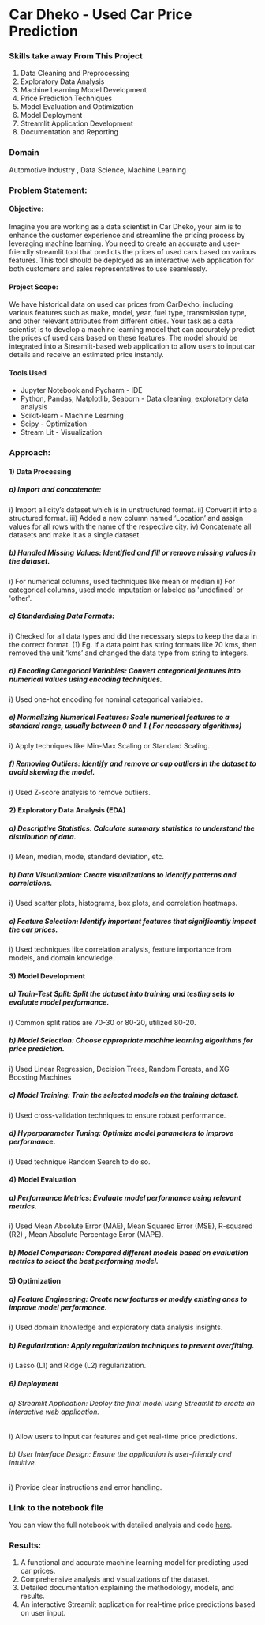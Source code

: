 # Car Dheko - Used Car Price Prediction

### Skills take away From This Project
1.	Data Cleaning and Preprocessing
2.	Exploratory Data Analysis
3.	Machine Learning Model Development
4.	Price Prediction Techniques
5.	Model Evaluation and Optimization
6.	Model Deployment
7.	Streamlit Application Development
8.	Documentation and Reporting

### Domain
Automotive Industry , Data Science, Machine Learning

### Problem Statement:

#### Objective:
Imagine you are working as a data scientist in Car Dheko, your aim is to enhance the customer experience and streamline the pricing process by leveraging machine learning. You need to create an accurate and user-friendly streamlit tool that predicts the prices of used cars based on various features. This tool should be deployed as an interactive web application for both customers and sales representatives to use seamlessly.

#### Project Scope:
We have historical data on used car prices from CarDekho, including various features such as make, model, year, fuel type, transmission type, and other relevant attributes from different cities. Your task as a data scientist is to develop a machine learning model that can accurately predict the prices of used cars based on these features. The model should be integrated into a Streamlit-based web application to allow users to input car details and receive an estimated price instantly.

#### Tools Used

- Jupyter Notebook and Pycharm - IDE
- Python, Pandas, Matplotlib, Seaborn - Data cleaning, exploratory data analysis
- Scikit-learn - Machine Learning
- Scipy - Optimization
- Stream Lit - Visualization 


### Approach:

#### 1)	 Data Processing
##### a)	Import and concatenate:
i)	Import all city’s dataset which is in unstructured format.
ii)	Convert it into a  structured format.
iii)	Added a new column named ‘Location’ and assign values for all rows with the name of the respective city.
iv)	Concatenate all datasets and make it as a single dataset.
##### b)	Handled Missing Values: Identified and fill or remove missing values in the dataset.
i)	For numerical columns, used techniques like mean or median
ii)	For categorical columns, used mode imputation or labeled as 'undefined' or 'other'.
##### c)	Standardising Data Formats:
i)	Checked for all data types and did the necessary steps to keep the data in the correct format.
(1)	Eg. If a data point has string formats like 70 kms, then removed the unit ‘kms’ and changed the data type from string to integers.
##### d)	Encoding Categorical Variables: Convert categorical features into numerical values using encoding techniques.
i)	Used one-hot encoding for nominal categorical variables.
##### e)	Normalizing Numerical Features: Scale numerical features to a standard range, usually between 0 and 1.( For necessary algorithms)
i)	Apply techniques like Min-Max Scaling or Standard Scaling.
##### f)	Removing Outliers: Identify and remove or cap outliers in the dataset to avoid skewing the model.
i)	Used Z-score analysis to remove outliers.


#### 2)	 Exploratory Data Analysis (EDA)
##### a)	Descriptive Statistics: Calculate summary statistics to understand the distribution of data.
i)	Mean, median, mode, standard deviation, etc.
##### b)	Data Visualization: Create visualizations to identify patterns and correlations.
i)	Used scatter plots, histograms, box plots, and correlation heatmaps.
##### c)	Feature Selection: Identify important features that significantly impact the car prices.
i)	Used techniques like correlation analysis, feature importance from models, and domain knowledge.

#### 3)	 Model Development
##### a)	Train-Test Split: Split the dataset into training and testing sets to evaluate model performance.
i)	Common split ratios are 70-30 or 80-20, utilized 80-20.
##### b)	Model Selection: Choose appropriate machine learning algorithms for price prediction.
i)	Used Linear Regression, Decision Trees, Random Forests, and XG Boosting Machines
##### c)	Model Training: Train the selected models on the training dataset.
i)	Used cross-validation techniques to ensure robust performance.
##### d)	Hyperparameter Tuning: Optimize model parameters to improve performance.
i)	Used technique Random Search to do so.

#### 4)	 Model Evaluation
##### a)	Performance Metrics: Evaluate model performance using relevant metrics.
i)	Used Mean Absolute Error (MAE), Mean Squared Error (MSE), R-squared (R2) , Mean Absolute Percentage Error (MAPE).
##### b)	Model Comparison: Compared different models based on evaluation metrics to select the best performing model.

#### 5)	 Optimization
##### a)	Feature Engineering: Create new features or modify existing ones to improve model performance.
i)	Used domain knowledge and exploratory data analysis insights.
##### b)	Regularization: Apply regularization techniques to prevent overfitting.
i)	Lasso (L1) and Ridge (L2) regularization.

##### 6)	 Deployment
###### a)	Streamlit Application: Deploy the final model using Streamlit to create an interactive web application.
i)	Allow users to input car features and get real-time price predictions.
###### b)	User Interface Design: Ensure the application is user-friendly and intuitive.
i)	Provide clear instructions and error handling.

### Link to the notebook file
You can view the full notebook with detailed analysis and code [here](./Main.ipynb).


### Results: 
1.	A functional and accurate machine learning model for predicting used car prices.
2.	Comprehensive analysis and visualizations of the dataset.
3.	Detailed documentation explaining the methodology, models, and results.
4.	An interactive Streamlit application for real-time price predictions based on user input.


